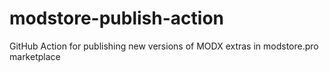 # modstore-publish-action
GitHub Action for publishing new versions of MODX extras in modstore.pro marketplace
